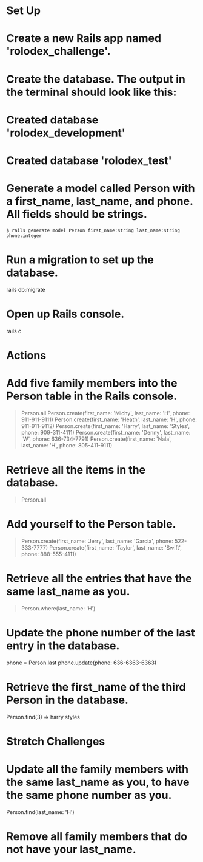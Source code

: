 # Set Up

# Create a new Rails app named 'rolodex_challenge'. 

# Create the database. The output in the terminal should look like this:
# Created database 'rolodex_development'
# Created database 'rolodex_test'

# Generate a model called Person with a first_name, last_name, and phone. All fields should be strings.


`$ rails generate model Person first_name:string last_name:string phone:integer`


# Run a migration to set up the database.
rails db:migrate

# Open up Rails console.
rails c


# Actions

# Add five family members into the Person table in the Rails console.

> Person.all 
> Person.create(first_name: 'Michy', last_name: 'H', phone: 911-911-9111)
> Person.create(first_name: 'Heath', last_name: 'H', phone: 911-911-9112)
> Person.create(first_name: 'Harry', last_name: 'Styles', phone: 909-311-4111)
> Person.create(first_name: 'Denny', last_name: 'W', phone: 636-734-7791)
> Person.create(first_name: 'Nala', last_name: 'H', phone: 805-411-9111)


# Retrieve all the items in the database.
> Person.all



# Add yourself to the Person table.
> Person.create(first_name: 'Jerry', last_name: 'Garcia', phone: 522-333-7777)
> Person.create(first_name: 'Taylor', last_name: 'Swift', phone: 888-555-4111)

# Retrieve all the entries that have the same last_name as you.
> Person.where(last_name: 'H')

# Update the phone number of the last entry in the database.
phone = Person.last 
phone.update(phone: 636-6363-6363)

# Retrieve the first_name of the third Person in the database.

Person.find(3)
=> harry styles


# Stretch Challenges

# Update all the family members with the same last_name as you, to have the same phone number as you.

Person.find(last_name: 'H')


# Remove all family members that do not have your last_name.
